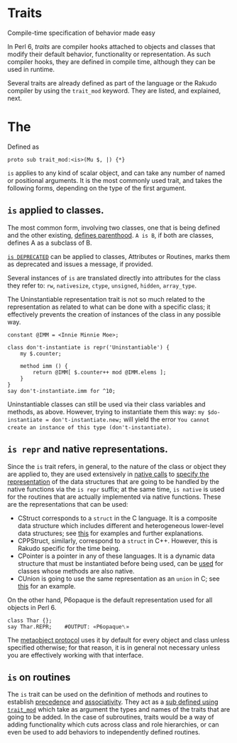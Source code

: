 # Traits

Compile-time specification of behavior made easy

In Perl 6, *traits* are compiler hooks attached to objects and classes that modify their default behavior, functionality or representation. As such compiler hooks, they are defined in compile time, although they can be used in runtime.

Several traits are already defined as part of the language or the Rakudo compiler by using the `trait_mod` keyword. They are listed, and explained, next.

# The 

Defined as

```Perl6
proto sub trait_mod:<is>(Mu $, |) {*}
```

`is` applies to any kind of scalar object, and can take any number of named or positional arguments. It is the most commonly used trait, and takes the following forms, depending on the type of the first argument.

## `is` applied to classes.

The most common form, involving two classes, one that is being defined and the other existing, [defines parenthood](https://docs.perl6.org/syntax/is). `A is B`, if both are classes, defines A as a subclass of B.

[`is DEPRECATED`](https://docs.perl6.org/type/Attribute#trait_is_DEPRECATED) can be applied to classes, Attributes or Routines, marks them as deprecated and issues a message, if provided.

Several instances of `is` are translated directly into attributes for the class they refer to: `rw`, `nativesize`, `ctype`, `unsigned`, `hidden`, `array_type`.

The Uninstantiable representation trait is not so much related to the representation as related to what can be done with a specific class; it effectively prevents the creation of instances of the class in any possible way.

```Perl6
constant @IMM = <Innie Minnie Moe>;

class don't-instantiate is repr('Uninstantiable') {
    my $.counter;

    method imm () {
        return @IMM[ $.counter++ mod @IMM.elems ];
    }
}
say don't-instantiate.imm for ^10;
```

Uninstantiable classes can still be used via their class variables and methods, as above. However, trying to instantiate them this way: `my $do-instantiate = don't-instantiate.new;` will yield the error `You cannot create an instance of this type (don't-instantiate)`.

## `is repr` and native representations.

Since the `is` trait refers, in general, to the nature of the class or object they are applied to, they are used extensively in [native calls](https://docs.perl6.org/language/nativecall) to [specify the representation](https://docs.perl6.org/language/nativecall#Specifying_the_native_representation) of the data structures that are going to be handled by the native functions via the `is repr` suffix; at the same time, `is native` is used for the routines that are actually implemented via native functions. These are the representations that can be used:

- CStruct corresponds to a `struct` in the C language. It is a composite data structure which includes different and heterogeneous lower-level data structures; see [this](https://docs.perl6.org/language/nativecall#Structs) for examples and further explanations.
- CPPStruct, similarly, correspond to a `struct` in C++. However, this is Rakudo specific for the time being.
- CPointer is a pointer in any of these languages. It is a dynamic data structure that must be instantiated before being used, can be [used](https://docs.perl6.org/language/nativecall#Basic_use_of_pointers) for classes whose methods are also native.
- CUnion is going to use the same representation as an `union` in C; see [this](https://docs.perl6.org/language/nativecall#CUnions) for an example.

On the other hand, P6opaque is the default representation used for all objects in Perl 6.

```Perl6
class Thar {};
say Thar.REPR;    #OUTPUT: «P6opaque␤»
```

The [metaobject protocol](https://docs.perl6.org/language/mop) uses it by default for every object and class unless specified otherwise; for that reason, it is in general not necessary unless you are effectively working with that interface.

## `is` on routines

The `is` trait can be used on the definition of methods and routines to establish [precedence](https://docs.perl6.org/language/functions#Precedence) and [associativity](https://docs.perl6.org/language/functions#Associativity). They act as a [sub defined using `trait_mod`](https://docs.perl6.org/type/Sub#Traits) which take as argument the types and names of the traits that are going to be added. In the case of subroutines, traits would be a way of adding functionality which cuts across class and role hierarchies, or can even be used to add behaviors to independently defined routines.

